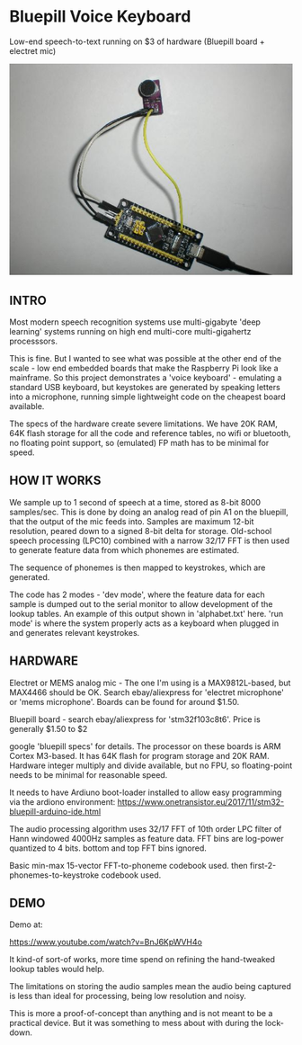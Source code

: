 # Bluepill Voice Keyboard
Low-end speech-to-text running on $3 of hardware (Bluepill board + electret mic)

![picture](https://raw.githubusercontent.com/briansm-github/bluepill_voice_keyboard/master/bluepill_voice_keyboard.jpg)

## INTRO
Most modern speech recognition systems use multi-gigabyte 'deep learning'
systems running on high end multi-core multi-gigahertz processsors. 

This is fine. But I wanted to see what was possible at the other end of the
scale - low end embedded boards that make the Raspberry Pi look like 
a mainframe. So this project demonstrates a 'voice keyboard' - emulating a
standard USB keyboard, but keystokes are generated by speaking letters into 
a microphone, running simple lightweight code on the cheapest board available.

The specs of the hardware create severe limitations. We have 20K RAM, 64K 
flash storage for all the code and reference tables, no wifi or bluetooth,
no floating point support, so (emulated) FP math has to be minimal for speed.

## HOW IT WORKS
We sample up to 1 second of speech at a time, stored as 8-bit 8000 samples/sec.
This is done by doing an analog read of pin A1 on the bluepill, that the
output of the mic feeds into. Samples are maximum 12-bit resolution,
peared down to a signed 8-bit delta for storage.
Old-school speech processing (LPC10) combined with a narrow 32/17 FFT
is then used to generate feature data from which phonemes are estimated.

The sequence of phonemes is then mapped to keystrokes, which are generated.

The code has 2 modes - 'dev mode', where the feature data for each sample
is dumped out to the serial monitor to allow development of the 
lookup tables. An example of this output shown in 'alphabet.txt' here.
'run mode' is where the system properly acts as a keyboard when plugged in
and generates relevant keystrokes.

## HARDWARE

Electret or MEMS analog mic - The one I'm using is a MAX9812L-based, but MAX4466 should be OK.
Search ebay/aliexpress for 'electret microphone' or 'mems microphone'.
Boards can be found for around $1.50.

Bluepill board - search ebay/aliexpress for 'stm32f103c8t6'.
Price is generally $1.50 to $2

google 'bluepill specs' for details.
The processor on these boards is ARM Cortex M3-based. It  has 64K flash for
program storage and 20K RAM. Hardware integer multiply and divide available,
but no FPU, so floating-point needs to be minimal for reasonable speed.

It needs to have Ardiuno boot-loader installed to allow easy programming via
the ardiono environment:
https://www.onetransistor.eu/2017/11/stm32-bluepill-arduino-ide.html


The audio processing algorithm uses 32/17 FFT of  10th order LPC filter
of Hann windowed 4000Hz samples as feature data.
FFT bins are log-power quantized to 4 bits. bottom and top FFT bins ignored.

Basic  min-max 15-vector FFT-to-phoneme codebook used.
then first-2-phonemes-to-keystroke codebook used.

## DEMO

Demo at:

https://www.youtube.com/watch?v=BnJ6KpWVH4o

It kind-of sort-of works, more time spend on refining the hand-tweaked 
lookup tables would help.

The limitations on storing the audio samples mean the audio being captured is
less than ideal for processing, being low resolution and noisy.

This is more a proof-of-concept than anything and
is not meant to be a practical device. But it was something to mess about
with during the lock-down.
